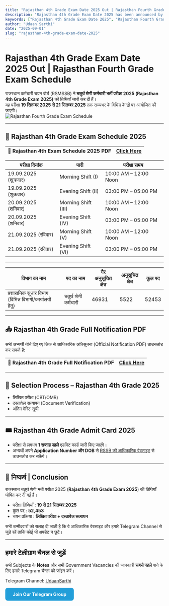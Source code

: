 ```yaml
---
title: "Rajasthan 4th Grade Exam Date 2025 Out | Rajasthan Fourth Grade Bharti Schedule, Posts, Selection Process"
description: "Rajasthan 4th Grade Exam Date 2025 has been announced by RSMSSB. Check Rajasthan Fourth Grade Exam Schedule, Vacancy Details, Notification PDF, Admit Card, and Selection Process."
keywords: ["Rajasthan 4th Grade Exam Date 2025", "Rajasthan Fourth Grade", "Rajasthan 4th Grade Vacancy", "Rajasthan 4th Grade Notification", "Rajasthan 4th Grade Exam Schedule", "Rajasthan 4th Grade Admit Card"]
author: "Udaan Sarthi"
date: "2025-09-01"
slug: "rajasthan-4th-grade-exam-date-2025"
---
```


# Rajasthan 4th Grade Exam Date 2025 Out | Rajasthan Fourth Grade Exam Schedule

राजस्थान कर्मचारी चयन बोर्ड (RSMSSB) ने **चतुर्थ श्रेणी कर्मचारी भर्ती परीक्षा 2025 (Rajasthan 4th Grade Exam 2025)** की तिथियाँ जारी कर दी हैं।  
यह परीक्षा **19 सितम्बर 2025 से 21 सितम्बर 2025** तक राज्यभर के विभिन्न केन्द्रों पर आयोजित की जाएगी।  
![Rajasthan Fourth Grade Exam Schedule](/images/blog/fourth-grade-exam-date.jpg)

---

## 📅 Rajasthan 4th Grade Exam Schedule 2025

| 📑 **Rajasthan 4th Exam Schedule 2025 PDF** | [Click Here](https://drive.google.com/file/d/1Niul3jqePSY9dFFSy7wwxsF3o9Zuuc8t/view?usp=drive_link) |
|--------------------------------------------------|---------------------------------------------------------------------------------------------------|


| परीक्षा दिनांक | पारी | परीक्षा समय |
|---------------|------|-------------|
| 19.09.2025 (शुक्रवार) | Morning Shift (I) | 10:00 AM – 12:00 Noon |
| 19.09.2025 (शुक्रवार) | Evening Shift (II) | 03:00 PM – 05:00 PM |
| 20.09.2025 (शनिवार) | Morning Shift (III) | 10:00 AM – 12:00 Noon |
| 20.09.2025 (शनिवार) | Evening Shift (IV) | 03:00 PM – 05:00 PM |
| 21.09.2025 (रविवार) | Morning Shift (V) | 10:00 AM – 12:00 Noon |
| 21.09.2025 (रविवार) | Evening Shift (VI) | 03:00 PM – 05:00 PM |

---



| विभाग का नाम | पद का नाम | गैर अनुसूचित क्षेत्र | अनुसूचित क्षेत्र | कुल पद |
|--------------|-----------|----------------------|------------------|--------|
| प्रशासनिक सुधार विभाग (विभिन्न विभागों/कार्यालयों हेतु) | चतुर्थ श्रेणी कर्मचारी | 46931 | 5522 | 52453 |

---

## 📥 Rajasthan 4th Grade Full Notification PDF  

सभी अभ्यर्थी नीचे दिए गए लिंक से आधिकारिक अधिसूचना (Official Notification PDF) डाउनलोड कर सकते हैं:  

| 📑 **Rajasthan 4th Grade Full Notification PDF** | [Click Here](https://drive.google.com/file/d/1iHe5ivTMiRjnuNR0w_RxE9DIbSEu3ohx/view) |
|--------------------------------------------------|----------------------------------------------------------------------------------|

---

## 📝 Selection Process – Rajasthan 4th Grade 2025

- लिखित परीक्षा (CBT/OMR)  
- दस्तावेज़ सत्यापन (Document Verification)  
- अंतिम मेरिट सूची  

---

## 🎟️ Rajasthan 4th Grade Admit Card 2025  

- परीक्षा से लगभग **1 सप्ताह पहले** एडमिट कार्ड जारी किए जाएंगे।  
- अभ्यर्थी अपने **Application Number और DOB** से [RSSB की आधिकारिक वेबसाइट](https://rsmssb.rajasthan.gov.in) से डाउनलोड कर सकेंगे।  

---

## 📌 निष्कर्ष | Conclusion  

राजस्थान चतुर्थ श्रेणी भर्ती परीक्षा 2025 (**Rajasthan 4th Grade Exam 2025**) की तिथियाँ घोषित कर दी गई हैं।  
- परीक्षा तिथियाँ : **19 से 21 सितम्बर 2025**  
- कुल पद : **52,453**  
- चयन प्रक्रिया : **लिखित परीक्षा + दस्तावेज़ सत्यापन**  

 सभी उम्मीदवारों को सलाह दी जाती है कि वे आधिकारिक वेबसाइट और हमारे Telegram Channel से जुड़े रहें ताकि कोई भी अपडेट न छूटे।  

---

##  हमारे टेलीग्राम चैनल से जुड़ें  

सभी Subjects के **Notes** और सभी Government Vacancies की जानकारी **सबसे पहले** पाने के लिए हमारे Telegram चैनल को जॉइन करें।  

Telegram Channel: [UdaanSarthi](https://t.me/UdaanSarthi)

<a href="https://t.me/UdaanSarthi" target="_blank" style="display: inline-block; padding: 12px 24px; background-color: #229ED9; color: white; text-decoration: none; border-radius: 8px; font-weight: bold; text-align: center;">Join Our Telegram Group</a>
